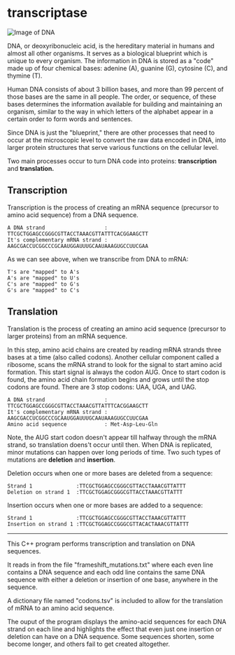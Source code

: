# transcriptase
![Image of DNA](https://emirahajj.github.com/transcriptase/dna.jpg)

DNA, or deoxyribonucleic acid, is the hereditary material in humans and almost all other organisms. It serves as a 
biological blueprint which is unique to every organism. The information in DNA is stored as a "code" made up of 
four chemical bases: adenine (A), guanine (G), cytosine (C), and thymine (T). 

Human DNA consists of about 3 billion bases, and more than 99 percent of those bases are the same in all people. 
The order, or sequence, of these bases determines the information available for building and maintaining an organism, 
similar to the way in which letters of the alphabet appear in a certain order to form words and sentences.

Since DNA is just the "blueprint," there are other processes that need to occur at the microscopic level to convert
the raw data encoded in DNA, into larger protein structures that serve various functions on the cellular level.

Two main processes occur to turn DNA code into proteins: **transcription** and **translation.**

## Transcription

Transcription is the process of creating an mRNA sequence (precursor to amino acid sequence) from a DNA sequence.

```
A DNA strand                   : TTCGCTGGAGCCGGGCGTTACCTAAACGTTATTTCACGGAAGCTT
It's complementary mRNA strand : AAGCGACCUCGGCCCGCAAUGGAUUUGCAAUAAAGUGCCUUCGAA
```
As we can see above, when we transcribe from DNA to mRNA:

```
T's are "mapped" to A's
A's are "mapped" to U's
C's are "mapped" to G's
G's are "mapped" to C's
```
## Translation

Translation is the process of creating an amino acid sequence (precursor to larger proteins) from an mRNA sequence.

In this step, amino acid chains are created by reading mRNA strands three bases at a time (also called codons). Another cellular component called a ribosome, scans the mRNA strand to look for the signal to start amino acid formation. This start signal is always the codon AUG. Once to start codon is found, the amino acid chain formation begins and grows until the stop codons are found. There are 3 stop codons: UAA, UGA, and UAG.

```
A DNA strand                   : TTCGCTGGAGCCGGGCGTTACCTAAACGTTATTTCACGGAAGCTT
It's complementary mRNA strand : AAGCGACCUCGGCCCGCAAUGGAUUUGCAAUAAAGUGCCUUCGAA                                          
Amino acid sequence            : Met-Asp-Leu-Gln
```
Note, the AUG start codon doesn't appear till halfway through the mRNA strand, so translation doens't occur until then.
When DNA is replicated, minor mutations can happen over long periods of time. Two such types of mutations are **deletion** and
**insertion**. 

Deletion occurs when one or more bases are deleted from a sequence:

```
Strand 1              :TTCGCTGGAGCCGGGCGTTACCTAAACGTTATTT
Deletion on strand 1  :TTCGCTGGAGCGGGCGTTACCTAAACGTTATTT
```

Insertion occurs when one or more bases are added to a sequence:

```
Strand 1              :TTCGCTGGAGCCGGGCGTTACCTAAACGTTATTT
Insertion on strand 1 :TTCGCTGGAGCCGGGCGTTACACTAAACGTTATTT
```
-------------------

This C++ program performs transcription and translation on DNA sequences.

It reads in from the file "frameshift_mutations.txt" where each even line contains a DNA sequence and each odd 
line contains the same DNA sequence with either a deletion or insertion of one base, anywhere in the sequence.

A dictionary file named "codons.tsv" is included to allow for the translation of mRNA to an amino acid sequence. 

The ouput of the program displays the amino-acid sequences for each DNA strand on each line and highlights the effect that even just one insertion or deletion can have on a DNA sequence. Some sequences shorten, some become longer, and others fail to get created altogether.  
